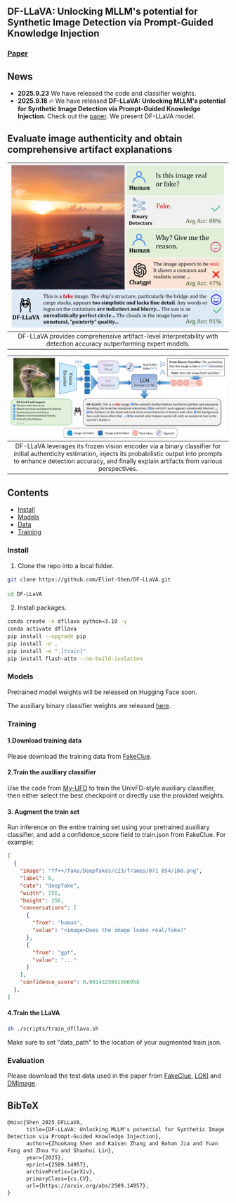 ## DF-LLaVA: Unlocking MLLM's potential for Synthetic Image Detection via Prompt-Guided Knowledge Injection

### [Paper](https://arxiv.org/abs/2509.14957)

## News
- **2025.9.23** We have released the code and classifier weights.
- **2025.9.18** 🔥 We have released **DF-LLaVA: Unlocking MLLM's potential for Synthetic Image Detection via Prompt-Guided Knowledge Injection**. Check out the [paper](https://arxiv.org/abs/2509.14957). We present DF-LLaVA model.

## Evaluate image authenticity and obtain comprehensive artifact explanations

| ![DF-LLaVA](./images/intro.jpg) |
|:--:|
| DF-LLaVA provides comprehensive artifact-level interpretability with detection accuracy outperforming expert models. |

| ![DF-LLaVA](./images/teaser.jpg) |
|:--:|
| DF-LLaVA leverages its frozen vision encoder via a binary classifier for initial authenticity estimation, injects its probabilistic output into prompts to enhance detection accuracy, and finally explain artifacts from various perspectives. |

## Contents

- [Install](#install)
- [Models](#models)
- [Data](#data)
- [Training](#Training)



### Install

1. Clone the repo into a local folder.

```bash
git clone https://github.com/Eliot-Shen/DF-LLaVA.git

cd DF-LLaVA
```

2. Install packages.

```bash
conda create -n dfllava python=3.10 -y
conda activate dfllava
pip install --upgrade pip 
pip install -e .
pip install -e ".[train]"
pip install flash-attn --no-build-isolation
```

### Models
Pretrained model weights will be released on Hugging Face soon.

The auxiliary binary classifier weights are released [here](https://github.com/Eliot-Shen/My-UFD/tree/main/checkpoints/clip_vitl14_336-2025-08-19-13-12-24).


### Training

#### 1.Download training data
Please download the training data from [FakeClue](https://huggingface.co/datasets/lingcco/FakeClue).

#### 2.Train the auxiliary classifier
Use the code from [My-UFD](https://github.com/Eliot-Shen/My-UFD) to train the UnivFD-style auxiliary classifier, then either select the best checkpoint or directly use the provided weights.

#### 3. Augment the train set
Run inference on the entire training set using your pretrained auxiliary classifier, and add a confidence_score field to train.json from FakeClue.
For example:
```json
[
  {
    "image": "ff++/fake/Deepfakes/c23/frames/071_054/160.png",
    "label": 0,
    "cate": "deepfake",
    "width": 256,
    "height": 256,
    "conversations": [
      {
        "from": "human",
        "value": "<image>Does the image looks real/fake?"
      },
      {
        "from": "gpt",
        "value": "..."
      }
    ],
    "confidence_score": 0.9914323091506958 
  },
]
```
#### 4.Train the LLaVA
```bash
sh ./scripts/train_dfllava.sh
```
Make sure to set "data_path" to the location of your augmented train.json.

### Evaluation
Please download the test data used in the paper from [FakeClue](https://huggingface.co/datasets/lingcco/FakeClue), [LOKI](https://huggingface.co/datasets/bczhou/LOKI) and [DMImage](https://github.com/grip-unina/DMimageDetection).


## BibTeX

```
@misc{Shen_2025_DFLLaVA,
      title={DF-LLaVA: Unlocking MLLM's potential for Synthetic Image Detection via Prompt-Guided Knowledge Injection}, 
      author={Zhuokang Shen and Kaisen Zhang and Bohan Jia and Yuan Fang and Zhou Yu and Shaohui Lin},
      year={2025},
      eprint={2509.14957},
      archivePrefix={arXiv},
      primaryClass={cs.CV},
      url={https://arxiv.org/abs/2509.14957}, 
}
```